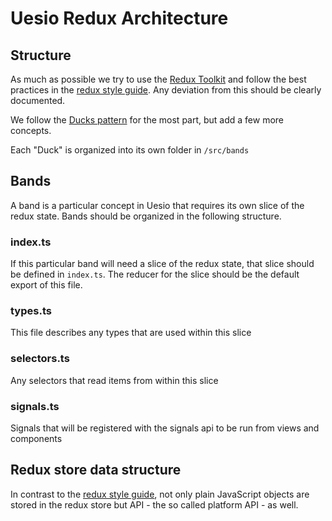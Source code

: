 # Uesio Redux Architecture

## Structure

As much as possible we try to use the [Redux Toolkit](https://redux-toolkit.js.org/) and follow the best practices in the [redux style guide](https://redux.js.org/style-guide/style-guide). Any deviation from this should be clearly documented.

We follow the [Ducks pattern](https://www.freecodecamp.org/news/scaling-your-redux-app-with-ducks-6115955638be/) for the most part, but add a few more concepts.

Each "Duck" is organized into its own folder in `/src/bands`

## Bands

A band is a particular concept in Uesio that requires its own slice of the redux state. Bands should be organized in the following structure.

### index.ts

If this particular band will need a slice of the redux state, that slice should be defined in `index.ts`. The reducer for the slice should be the default export of this file.

### types.ts

This file describes any types that are used within this slice

### selectors.ts

Any selectors that read items from within this slice

### signals.ts

Signals that will be registered with the signals api to be run from views and components

## Redux store data structure

In contrast to the [redux style guide](https://redux.js.org/style-guide/style-guide), not only plain JavaScript objects are stored in the redux store but API - the so called platform API - as well.
